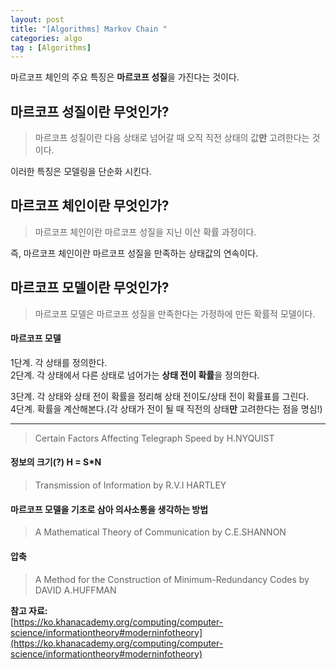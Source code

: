 ```yaml
---
layout: post
title: "[Algorithms] Markov Chain "
categories: algo
tag : [Algorithms]
---
```


마르코프 체인의 주요 특징은 **마르코프 성질**을 가진다는 것이다.<br>

## 마르코프 성질이란 무엇인가?<br>
> 마르코프 성질이란 다음 상태로 넘어갈 때 오직 직전 상태의 값**만** 고려한다는 것이다.

이러한 특징은 모델링을 단순화 시킨다.<br>

## 마르코프 체인이란 무엇인가?<br>
> 마르코프 체인이란 마르코프 성질을 지닌 이산 확률 과정이다.

즉, 마르코프 체인이란 마르코프 성질을 만족하는 상태값의 연속이다.<br>

## 마르코프 모델이란 무엇인가?<br>
> 마르코프 모델은 마르코프 성질을 만족한다는 가정하에 만든 확률적 모델이다.

#### 마르코프 모델<br>
1단계. 각 상태를 정의한다.<br>
2단계. 각 상태에서 다른 상태로 넘어가는 **상태 전이 확률**을 정의한다.<br>

3단계. 각 상태와 상태 전이 확률을 정리해 상태 전이도/상태 전이 확률표를 그린다.<br>
4단계. 확률을 계산해본다.(각 상태가 전이 될 때 직전의 상태**만** 고려한다는 점을 명심!)<br>

---

>Certain Factors Affecting Telegraph Speed by H.NYQUIST

#### 정보의 크기(?) H = S*N
>Transmission of Information by R.V.I HARTLEY

#### 마르코프 모델을 기초로 삼아 의사소통을 생각하는  방법
>A Mathematical Theory of Communication by C.E.SHANNON

#### 압축
>A Method for the Construction of Minimum-Redundancy Codes by DAVID A.HUFFMAN 

**참고 자료:**<br>
[https://ko.khanacademy.org/computing/computer-science/informationtheory#moderninfotheory](https://ko.khanacademy.org/computing/computer-science/informationtheory#moderninfotheory)